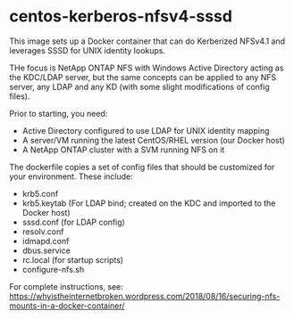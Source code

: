 # centos-kerberos-nfsv4-sssd
This image sets up a Docker container that can do Kerberized NFSv4.1 and leverages SSSD for UNIX identity lookups.

THe focus is NetApp ONTAP NFS with Windows Active Directory acting as the KDC/LDAP server, 
but the same concepts can be applied to any NFS server, any LDAP and any KD (with some slight modifications of config files).

Prior to starting, you need:
- Active Directory configured to use LDAP for UNIX identity mapping
- A server/VM running the latest CentOS/RHEL version (our Docker host)
- A NetApp ONTAP cluster with a SVM running NFS on it

The dockerfile copies a set of config files that should be customized for your environment. These include:

- krb5.conf
- krb5.keytab (For LDAP bind; created on the KDC and imported to the Docker host)
- sssd.conf (for LDAP config)
- resolv.conf
- idmapd.conf
- dbus.service
- rc.local (for startup scripts)
- configure-nfs.sh

For complete instructions, see:
https://whyistheinternetbroken.wordpress.com/2018/08/16/securing-nfs-mounts-in-a-docker-container/
